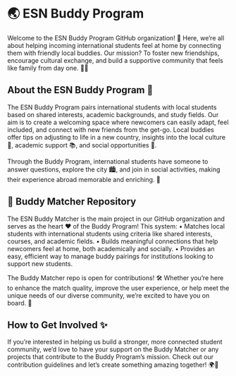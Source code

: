 # 🌏 ESN Buddy Program

Welcome to the ESN Buddy Program GitHub organization! 🎉 Here, we’re all about helping incoming international students feel at home by connecting them with friendly local buddies. Our mission? To foster new friendships, encourage cultural exchange, and build a supportive community that feels like family from day one. 🌈🤝

## About the ESN Buddy Program 💬

The ESN Buddy Program pairs international students with local students based on shared interests, academic backgrounds, and study fields. Our aim is to create a welcoming space where newcomers can easily adapt, feel included, and connect with new friends from the get-go. Local buddies offer tips on adjusting to life in a new country, insights into the local culture 🏡, academic support 📚, and social opportunities 🎉.

Through the Buddy Program, international students have someone to answer questions, explore the city 🏙️, and join in social activities, making their experience abroad memorable and enriching. 🌟

## 📌 Buddy Matcher Repository

The ESN Buddy Matcher is the main project in our GitHub organization and serves as the heart ❤️ of the Buddy Program! This system:
	•	Matches local students with international students using criteria like shared interests, courses, and academic fields.
	•	Builds meaningful connections that help newcomers feel at home, both academically and socially.
	•	Provides an easy, efficient way to manage buddy pairings for institutions looking to support new students.

The Buddy Matcher repo is open for contributions! 🛠️ Whether you’re here to enhance the match quality, improve the user experience, or help meet the unique needs of our diverse community, we’re excited to have you on board. 🚀

## How to Get Involved ✨

If you’re interested in helping us build a stronger, more connected student community, we’d love to have your support on the Buddy Matcher or any projects that contribute to the Buddy Program’s mission. Check out our contribution guidelines and let’s create something amazing together! 🌍🤗
